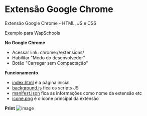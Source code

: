 # Extensão Google Chrome

Extensão Google Chrome - HTML, JS e CSS

Exemplo para WapSchools

**No Google Chrome**
- Acessar link: chrome://extensions/
- Habilitar "Modo do desenvolvedor"
- Botão "Carregar sem Compactação"

**Funcionamento**
- [index.html](index.html) é a página inicial
- [background.js](background.js) fica os scripts JS
- [manifest.json](manifest.json) fica as informações como nome da extensão etc
- [icone.png](icone.png) é o ícone principal da extensão

**Print**
![image](https://user-images.githubusercontent.com/22078551/80226799-36d30d80-8623-11ea-8ced-b5458df8b5ab.png)
